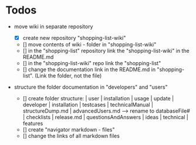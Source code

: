 # Todos
- move wiki in separate repository
    - [x] create new repository "shopping-list-wiki"
    - [] move contents of wiki - folder in "shopping-list-wiki"
    - [] in the "shopping-list" repository link the "shopping-list-wiki" in the README.md
    - [] in the "shopping-list-wiki" repo link the "shopping-list"
    - [] change the documentation link in the README.md in "shopping-list". (Link the folder, not the file)

- structure the folder documentation in "developers" and "users"
    - [] create folder structure:
        | user
          | installation
          | usage
          | update
        | developer
          | installation
          | testcases
          | technicalManual
            | structureDump.md
            | advancedUsers.md --> rename to databaseFile#
          | checklists
            | release.md
          | questionsAndAnswers
        | ideas
          | technical
          | features
    - [] create "navigator markdown - files"
    - [] change the links of all markdown files
    